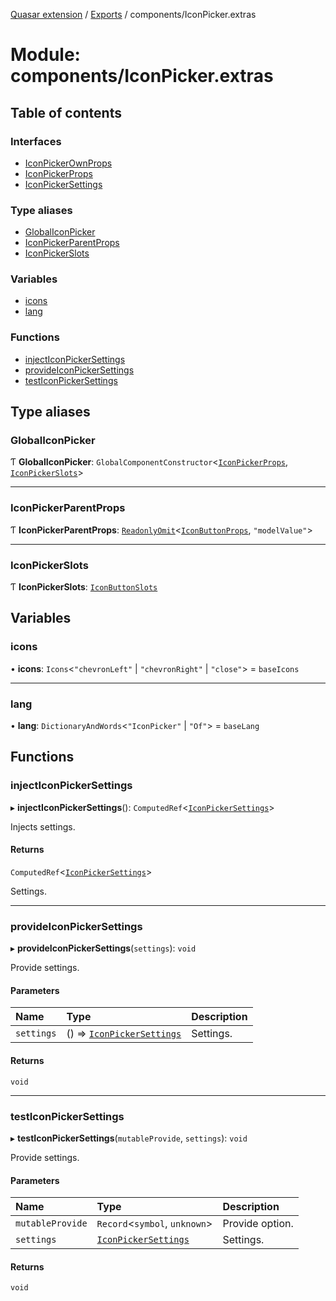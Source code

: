 [Quasar extension](../index.md) / [Exports](../modules.md) / components/IconPicker.extras

# Module: components/IconPicker.extras

## Table of contents

### Interfaces

- [IconPickerOwnProps](../interfaces/components_IconPicker_extras.IconPickerOwnProps.md)
- [IconPickerProps](../interfaces/components_IconPicker_extras.IconPickerProps.md)
- [IconPickerSettings](../interfaces/components_IconPicker_extras.IconPickerSettings.md)

### Type aliases

- [GlobalIconPicker](components_IconPicker_extras.md#globaliconpicker)
- [IconPickerParentProps](components_IconPicker_extras.md#iconpickerparentprops)
- [IconPickerSlots](components_IconPicker_extras.md#iconpickerslots)

### Variables

- [icons](components_IconPicker_extras.md#icons)
- [lang](components_IconPicker_extras.md#lang)

### Functions

- [injectIconPickerSettings](components_IconPicker_extras.md#injecticonpickersettings)
- [provideIconPickerSettings](components_IconPicker_extras.md#provideiconpickersettings)
- [testIconPickerSettings](components_IconPicker_extras.md#testiconpickersettings)

## Type aliases

### GlobalIconPicker

Ƭ **GlobalIconPicker**: `GlobalComponentConstructor`<[`IconPickerProps`](../interfaces/components_IconPicker_extras.IconPickerProps.md), [`IconPickerSlots`](components_IconPicker_extras.md#iconpickerslots)\>

___

### IconPickerParentProps

Ƭ **IconPickerParentProps**: [`ReadonlyOmit`](components_api.md#readonlyomit)<[`IconButtonProps`](../interfaces/components_IconButton_extras.IconButtonProps.md), ``"modelValue"``\>

___

### IconPickerSlots

Ƭ **IconPickerSlots**: [`IconButtonSlots`](components_IconButton_extras.md#iconbuttonslots)

## Variables

### icons

• **icons**: `Icons`<``"chevronLeft"`` \| ``"chevronRight"`` \| ``"close"``\> = `baseIcons`

___

### lang

• **lang**: `DictionaryAndWords`<``"IconPicker"`` \| ``"Of"``\> = `baseLang`

## Functions

### injectIconPickerSettings

▸ **injectIconPickerSettings**(): `ComputedRef`<[`IconPickerSettings`](../interfaces/components_IconPicker_extras.IconPickerSettings.md)\>

Injects settings.

#### Returns

`ComputedRef`<[`IconPickerSettings`](../interfaces/components_IconPicker_extras.IconPickerSettings.md)\>

Settings.

___

### provideIconPickerSettings

▸ **provideIconPickerSettings**(`settings`): `void`

Provide settings.

#### Parameters

| Name | Type | Description |
| :------ | :------ | :------ |
| `settings` | () => [`IconPickerSettings`](../interfaces/components_IconPicker_extras.IconPickerSettings.md) | Settings. |

#### Returns

`void`

___

### testIconPickerSettings

▸ **testIconPickerSettings**(`mutableProvide`, `settings`): `void`

Provide settings.

#### Parameters

| Name | Type | Description |
| :------ | :------ | :------ |
| `mutableProvide` | `Record`<`symbol`, `unknown`\> | Provide option. |
| `settings` | [`IconPickerSettings`](../interfaces/components_IconPicker_extras.IconPickerSettings.md) | Settings. |

#### Returns

`void`
